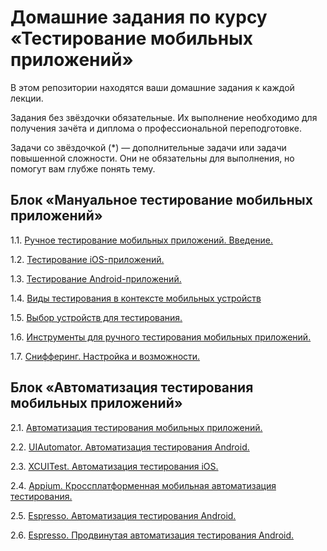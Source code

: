 # Домашние задания по курсу «Тестирование мобильных приложений»

В этом репозитории находятся ваши домашние задания к каждой лекции.

Задания без звёздочки обязательные. Их выполнение необходимо для получения зачёта и диплома о профессиональной переподготовке.

Задачи со звёздочкой (*) — дополнительные задачи или задачи повышенной сложности. Они не обязательны для выполнения, но помогут вам глубже понять тему.


## Блок «Мануальное тестирование мобильных приложений»

1.1. [Ручное тестирование мобильных приложений. Введение.](https://github.com/netology-code/mqa-homeworks/blob/mqa-video/1.1%20intro/1.1_intro.md)

1.2. [Тестирование iOS-приложений.](https://github.com/netology-code/mqa-homeworks/blob/mqa-video/1.2%20iOS/1.2.md)

1.3. [Тестирование Android-приложений.](https://github.com/netology-code/mqa-homeworks/blob/mqa-video/1.3%20Android/1.3.md)

1.4. [Виды тестирования в контексте мобильных устройств](https://github.com/netology-code/mqa-homeworks/tree/mqa-video/1.6%20process)

1.5. [Выбор устройств для тестирования.](https://github.com/netology-code/mqa-homeworks/blob/mqa-video/1.5%20devices/1.5_devices.md)

1.6. [Инструменты для ручного тестирования мобильных приложений.](https://github.com/netology-code/mqa-homeworks/blob/mqa-video/1.4%20instruments/Update%201.4.md)

1.7. [Снифферинг. Настройка и возможности.](https://github.com/netology-code/mqa-homeworks/tree/mqa-video/1.5%20Sniffer#readme)





##  Блок «Автоматизация тестирования мобильных приложений»

2.1. [Автоматизация тестирования мобильных приложений.](https://github.com/netology-code/mqa-homeworks/blob/main/2.1%20auto/2.1.md)

2.2. [UIAutomator. Автоматизация тестирования Android.](https://github.com/netology-code/mqa-homeworks/blob/main/2.2%20UI%20Automator/2.2.md)

2.3. [XCUITest. Автоматизация тестирования iOS.](/2.3%20XCUITest)

2.4. [Appium. Кроссплатформенная мобильная автоматизация тестирования.](https://github.com/netology-code/mqa-homeworks/blob/main/2.4%20Appium/2.4.md)

2.5. [Espresso. Автоматизация тестирования Android.](https://github.com/netology-code/mqa-homeworks/blob/main/2.5%20Espresso/2.5.md)

2.6. [Espresso. Продвинутая автоматизация тестирования Android.](https://github.com/netology-code/mqa-homeworks/blob/main/2.6%20Espresso-2/2.6.md)

